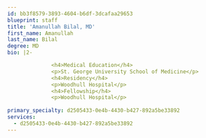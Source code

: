 ```yaml
---
id: bb3f8579-3893-4604-b6df-3dcafaa29653
blueprint: staff
title: 'Amanullah Bilal, MD'
first_name: Amanullah
last_name: Bilal
degree: MD
bio: |2-

              <h4>Medical Education</h4>
              <p>St. George University School of Medicine</p>
              <h4>Residency</h4>
              <p>Woodhull Hospital</p>
              <h4>Fellowship</h4>
              <p>Woodhull Hospital</p>
          
primary_specialty: d2505433-0e4b-4430-b427-892a5be33892
services:
  - d2505433-0e4b-4430-b427-892a5be33892
---
```

